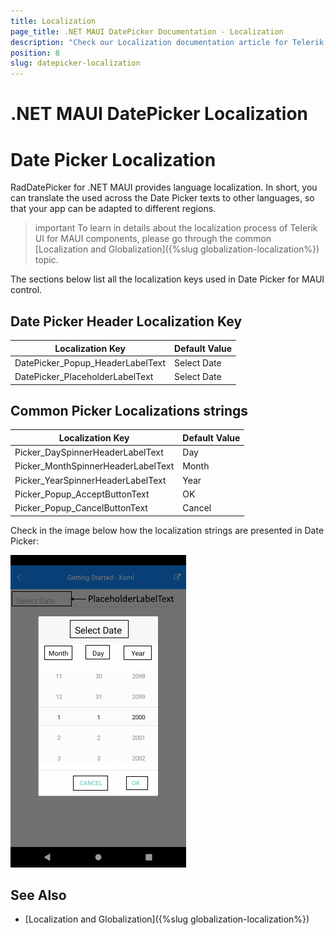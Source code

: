 ```yaml
---
title: Localization
page_title: .NET MAUI DatePicker Documentation - Localization
description: "Check our Localization documentation article for Telerik DatePicker for .NET MAUI control."
position: 8
slug: datepicker-localization
---
```


# .NET MAUI DatePicker Localization

# Date Picker Localization

RadDatePicker for .NET MAUI provides language localization. In short, you can translate the used across the Date Picker texts to other languages, so that your app can be adapted to different regions.

>important To learn in details about the localization process of Telerik UI for MAUI components, please go through the common [Localization and Globalization]({%slug globalization-localization%}) topic.

The sections below list all the localization keys used in Date Picker for MAUI control.

## Date Picker Header Localization Key

| Localization Key | Default Value |
| -----------------| ------------- |
| DatePicker_Popup_HeaderLabelText  | Select Date |
| DatePicker_PlaceholderLabelText  | Select Date |

## Common Picker Localizations strings

| Localization Key | Default Value |
| -----------------| ------------- |
| Picker_DaySpinnerHeaderLabelText  | Day |
| Picker_MonthSpinnerHeaderLabelText  | Month |
| Picker_YearSpinnerHeaderLabelText  | Year |
| Picker_Popup_AcceptButtonText  | OK |
| Picker_Popup_CancelButtonText  | Cancel |

Check in the image below how the localization strings are presented in Date Picker:

![Localization Date Picker](images/datepicker-common-localization.png)

## See Also

* [Localization and Globalization]({%slug globalization-localization%})
